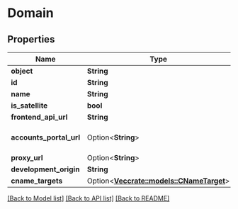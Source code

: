 # Domain

## Properties

Name | Type | Description | Notes
------------ | ------------- | ------------- | -------------
**object** | **String** |  | 
**id** | **String** |  | 
**name** | **String** |  | 
**is_satellite** | **bool** |  | 
**frontend_api_url** | **String** |  | 
**accounts_portal_url** | Option<**String**> | Null for satellite domains.  | [optional]
**proxy_url** | Option<**String**> |  | [optional]
**development_origin** | **String** |  | 
**cname_targets** | Option<[**Vec<crate::models::CNameTarget>**](CNameTarget.md)> |  | [optional]

[[Back to Model list]](../README.md#documentation-for-models) [[Back to API list]](../README.md#documentation-for-api-endpoints) [[Back to README]](../README.md)


